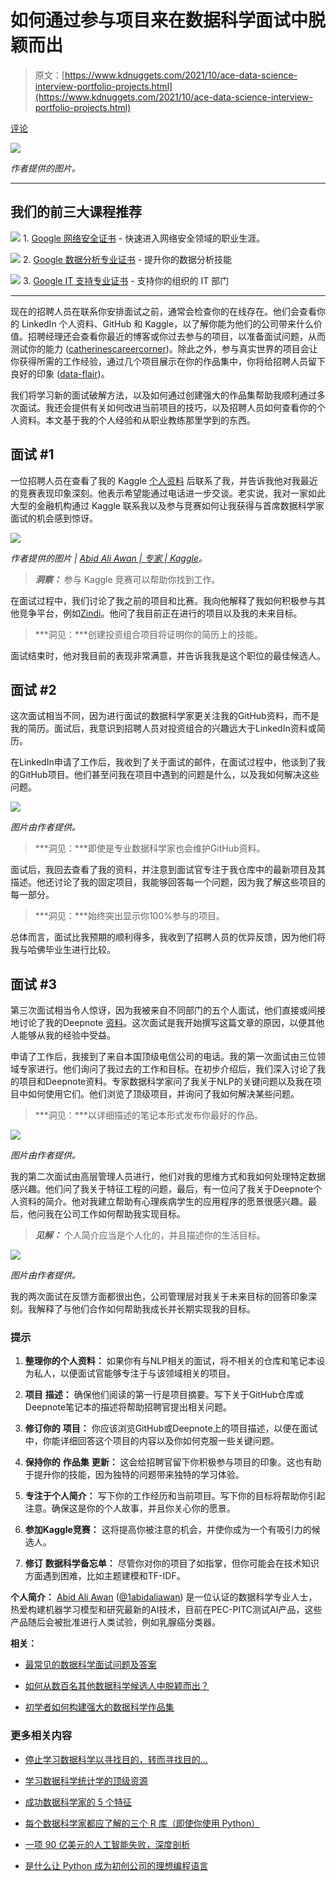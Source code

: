 # 如何通过参与项目来在数据科学面试中脱颖而出

> 原文：[https://www.kdnuggets.com/2021/10/ace-data-science-interview-portfolio-projects.html](https://www.kdnuggets.com/2021/10/ace-data-science-interview-portfolio-projects.html)

[评论](#comments)

![](../Images/1ebaa83c79a5ab351f8243d972568f22.png)

*作者提供的图片。*

* * *

## 我们的前三大课程推荐

![](../Images/0244c01ba9267c002ef39d4907e0b8fb.png) 1\. [Google 网络安全证书](https://www.kdnuggets.com/google-cybersecurity) - 快速进入网络安全领域的职业生涯。

![](../Images/e225c49c3c91745821c8c0368bf04711.png) 2\. [Google 数据分析专业证书](https://www.kdnuggets.com/google-data-analytics) - 提升你的数据分析技能

![](../Images/0244c01ba9267c002ef39d4907e0b8fb.png) 3\. [Google IT 支持专业证书](https://www.kdnuggets.com/google-itsupport) - 支持你的组织的 IT 部门

* * *

现在的招聘人员在联系你安排面试之前，通常会检查你的在线存在。他们会查看你的 LinkedIn 个人资料、GitHub 和 Kaggle，以了解你能为他们的公司带来什么价值。招聘经理还会查看你最近的博客或你过去参与的项目，以准备面试问题，从而测试你的能力 ([catherinescareercorner](https://catherinescareercorner.com/2021/09/22/explore-6-sure-ways-to-ace-your-data-science-interview/))。除此之外，参与真实世界的项目会让你获得所需的工作经验，通过几个项目展示在你的作品集中，你将给招聘人员留下良好的印象 ([data-flair](https://data-flair.training/blogs/data-science-portfolio/))。

我们将学习新的面试破解方法，以及如何通过创建强大的作品集帮助我顺利通过多次面试。我还会提供有关如何改进当前项目的技巧，以及招聘人员如何查看你的个人资料。本文基于我的个人经验和从职业教练那里学到的东西。

## 面试 #1

一位招聘人员在查看了我的 Kaggle [个人资料](https://www.kaggle.com/kingabzpro) 后联系了我，并告诉我他对我最近的竞赛表现印象深刻。他表示希望能通过电话进一步交谈。老实说，我对一家如此大型的金融机构通过 Kaggle 联系我以及参与竞赛如何让我获得与首席数据科学家面试的机会感到惊讶。

![](../Images/eefd9e3cd0286ea5f11d5265fec17bbb.png)

*作者提供的图片 | [Abid Ali Awan | 专家 | Kaggle](https://www.kaggle.com/kingabzpro)。*

> ***洞察：*** 参与 Kaggle 竞赛可以帮助你找到工作。

在面试过程中，我们讨论了我之前的项目和比赛。我向他解释了我如何积极参与其他竞争平台，例如[Zindi](https://zindi.africa/users/kingabzpro/competitions)。他问了我目前正在进行的项目以及我的未来目标。

> ***洞见：***创建投资组合项目将证明你的简历上的技能。

面试结束时，他对我目前的表现非常满意，并告诉我我是这个职位的最佳候选人。

## 面试 #2

这次面试相当不同，因为进行面试的数据科学家更关注我的GitHub资料，而不是我的简历。面试后，我意识到招聘人员对投资组合的兴趣远大于LinkedIn资料或简历。

在LinkedIn申请了工作后，我收到了关于面试的邮件，在面试过程中，他谈到了我的GitHub项目。他们甚至问我在项目中遇到的问题是什么，以及我如何解决这些问题。

![](../Images/8fb2a1d1391232f4bf10d88c329dd7d1.png)

*图片由作者提供。*

> ***洞见：***即使是专业数据科学家也会维护GitHub资料。

面试后，我回去查看了我的资料，并注意到面试官专注于我仓库中的最新项目及其描述。他还讨论了我的固定项目，我能够回答每一个问题，因为我了解这些项目的每一部分。

> ***洞见：***始终突出显示你100%参与的项目。

总体而言，面试比我预期的顺利得多，我收到了招聘人员的优异反馈，因为他们将我与哈佛毕业生进行比较。

## 面试 #3

第三次面试相当令人惊讶，因为我被来自不同部门的五个人面试，他们直接或间接地讨论了我的Deepnote [资料](https://deepnote.com/@abid)。这次面试是我开始撰写这篇文章的原因，以便其他人能够从我的经验中受益。

申请了工作后，我接到了来自本国顶级电信公司的电话。我的第一次面试由三位领域专家进行。他们询问了我过去的工作和目标。在初步介绍后，我们深入讨论了我的项目和Deepnote资料。专家数据科学家问了我关于NLP的关键问题以及我在项目中如何使用它们。他们浏览了顶级项目，并询问了我如何解决某些问题。

> ***洞见：***以详细描述的笔记本形式发布你最好的作品。

![](../Images/3797e9d3394b0526ae36128a56c9c369.png)

*图片由作者提供。*

我的第二次面试由高层管理人员进行，他们对我的思维方式和我如何处理特定数据感兴趣。他们问了我关于特征工程的问题，最后，有一位问了我关于Deepnote个人资料的简介。他对我建立帮助有心理疾病学生的应用程序的愿景很感兴趣。最后，他问我在公司工作如何帮助我实现目标。

> ***见解：*** 个人简介应当是个人化的，并且描述你的生活目标。

![](../Images/1a6d5200ca415c1073b2e8120632454a.png)

*图片由作者提供。*

我的两次面试在反馈方面都很出色，公司管理层对我关于未来目标的回答印象深刻。我解释了与他们合作如何帮助我成长并长期实现我的目标。

### 提示

1.  **整理你的个人资料：** 如果你有与NLP相关的面试，将不相关的仓库和笔记本设为私人，以便面试官能够专注于与该领域相关的项目。

1.  **项目** **描述：** 确保他们阅读的第一行是项目摘要。写下关于GitHub仓库或Deepnote笔记本的描述将帮助招聘官提出相关问题。

1.  **修订你的** **项目：** 你应该浏览GitHub或Deepnote上的项目描述，以便在面试中，你能详细回答这个项目的内容以及你如何克服一些关键问题。

1.  **保持你的** **作品集** **更新：** 这会给招聘官留下你积极参与项目的印象。这也有助于提升你的技能，因为独特的问题带来独特的学习体验。

1.  **专注于个人简介：** 写下你的工作经历和当前项目。写下你的目标将帮助你引起注意。确保这是你的个人故事，并且你关心你的愿景。

1.  **参加Kaggle竞赛：** 这将提高你被注意的机会，并使你成为一个有吸引力的候选人。

1.  **修订** **数据科学备忘单：** 尽管你对你的项目了如指掌，但你可能会在技术知识方面遇到困难，比如主题建模和TF-IDF。

**个人简介：** [Abid Ali Awan](https://www.polywork.com/kingabzpro) ([@1abidaliawan](https://twitter.com/1abidaliawan)) 是一位认证的数据科学专业人士，热爱构建机器学习模型和研究最新的AI技术，目前在PEC-PITC测试AI产品，这些产品随后会被批准进行人类试验，例如乳腺癌分类器。

**相关：**

+   [最常见的数据科学面试问题及答案](https://www.kdnuggets.com/2021/08/common-data-science-interview-questions-answers.html)

+   [如何从数百名其他数据科学候选人中脱颖而出？](https://www.kdnuggets.com/2021/07/distinguish-yourself-hundreds-other-data-science-candidates.html)

+   [初学者如何构建强大的数据科学作品集](https://www.kdnuggets.com/2021/10/strong-data-science-portfolio-as-beginner.html)

### 更多相关内容

+   [停止学习数据科学以寻找目的，转而寻找目的…](https://www.kdnuggets.com/2021/12/stop-learning-data-science-find-purpose.html)

+   [学习数据科学统计学的顶级资源](https://www.kdnuggets.com/2021/12/springboard-top-resources-learn-data-science-statistics.html)

+   [成功数据科学家的 5 个特征](https://www.kdnuggets.com/2021/12/5-characteristics-successful-data-scientist.html)

+   [每个数据科学家都应了解的三个 R 库（即使你使用 Python）](https://www.kdnuggets.com/2021/12/three-r-libraries-every-data-scientist-know-even-python.html)

+   [一项 90 亿美元的人工智能失败，深度剖析](https://www.kdnuggets.com/2021/12/9b-ai-failure-examined.html)

+   [是什么让 Python 成为初创公司的理想编程语言](https://www.kdnuggets.com/2021/12/makes-python-ideal-programming-language-startups.html)
